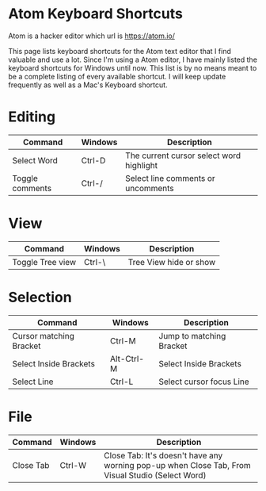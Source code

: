 # Atom Keyboard Shortcuts

Atom is a hacker editor which url is https://atom.io/


This page lists keyboard shortcuts for the Atom text editor that I find valuable and use a lot. Since I'm using a Atom editor, I have mainly listed the keyboard shortcuts for Windows until now. This list is by no means meant to be a complete listing of every available
shortcut. I will keep update frequently as well as a Mac's Keyboard shortcut.


# Editing

| Command | Windows | Description |
| --- | --- | --- |
| Select Word | Ctrl-D | The current cursor select word highlight  |
| Toggle comments | Ctrl-/ | Select line comments or uncomments |


# View
| Command | Windows | Description |
| --- | --- | --- |
| Toggle Tree view | Ctrl-\ | Tree View hide or show  |

# Selection
| Command | Windows | Description |
| --- | --- | --- |
| Cursor matching Bracket | Ctrl-M | Jump to matching Bracket  |
| Select Inside Brackets | Alt-Ctrl-M | Select Inside Brackets  |
| Select Line | Ctrl-L | Select cursor focus Line  |


# File
| Command | Windows | Description |
| --- | --- | --- |
| Close Tab | Ctrl-W | Close Tab: It's doesn't have any worning pop-up when Close Tab, From Visual Studio (Select Word)   |
